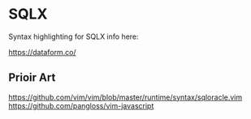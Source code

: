SQLX
====

Syntax highlighting for SQLX info here:

https://dataform.co/


## Prioir Art

https://github.com/vim/vim/blob/master/runtime/syntax/sqloracle.vim
https://github.com/pangloss/vim-javascript
